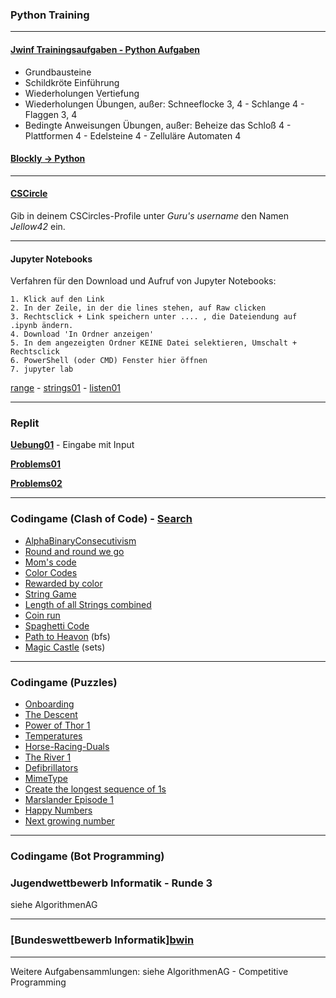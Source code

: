 ### Python Training

---

#### [Jwinf Trainingsaufgaben - Python Aufgaben](https://jwinf.de/contest/?filter=open)
  - Grundbausteine 
  - Schildkröte Einführung
  - Wiederholungen Vertiefung
  - Wiederholungen Übungen, außer: Schneeflocke 3, 4 - Schlange 4 - Flaggen 3, 4
  - Bedingte Anweisungen Übungen, außer: Beheize das Schloß 4 - Plattformen 4 - Edelsteine 4 - Zelluläre Automaten 4

####  [Blockly -> Python](./blockly.md)
---

#### [CSCircle](https://cscircles.cemc.uwaterloo.ca/2-de/) 
Gib in deinem CSCircles-Profile unter *Guru's username* den Namen *Jellow42* ein.

---

#### Jupyter Notebooks

Verfahren für den Download und Aufruf von Jupyter Notebooks:
```
1. Klick auf den Link
2. In der Zeile, in der die lines stehen, auf Raw clicken
3. Rechtsclick + Link speichern unter .... , die Dateiendung auf .ipynb ändern.
4. Download 'In Ordner anzeigen'
5. In dem angezeigten Ordner KEINE Datei selektieren, Umschalt + Rechtsclick
6. PowerShell (oder CMD) Fenster hier öffnen 
7. jupyter lab
```
  
[range](https://github.com/ktheu/Training/blob/master/range.ipynb) -
[strings01](https://github.com/ktheu/Training/blob/master/strings01.ipynb) -
[listen01](https://github.com/ktheu/Training/blob/master/listen01.ipynb)

---

### Replit

**[Uebung01](https://replit.com/teams/join/gfqmlkfosjwreymbzggsqasfironqrzk-Uebung01)** - Eingabe mit Input  

**[Problems01](https://replit.com/teams/join/rwakwbrblvkwmttibbgkyxvqxbxtxtga-Problems01)** 

**[Problems02](https://replit.com/teams/join/gyahpukiufxyrnfbmhswmzmvlniyfmwu-Problems02)**

---

### Codingame (Clash of Code) - [Search](https://codingame.tools/)

- [AlphaBinaryConsecutivism](https://www.codingame.com/ide/demo/9199892766710c114e06aebebe23a551b181a7)
- [Round and round we go](https://www.codingame.com/ide/demo/873603c1e90bf4ae0082e0301f7b7127c77732)
- [Mom's code](https://www.codingame.com/ide/demo/8962442d406fb7eb156976c3f6395c9cf39399)
- [Color Codes](https://www.codingame.com/ide/demo/840248a983d4c0e0597d9f62a5333421698c05)
- [Rewarded by color](https://www.codingame.com/ide/demo/89600103ff374def3f38c23a97eaf91f7a4182)
- [String Game](https://www.codingame.com/contribute/view/7263300a83cf4aad1573c6e6abb28a56e2d2)
- [Length of all Strings combined](https://www.codingame.com/contribute/view/198bb07d4181035e6d8a696cfae37ea97f7)
- [Coin run](https://www.codingame.com/contribute/view/536374d27b4ef2c99705c139e08394c5b09f)
- [Spaghetti Code](https://www.codingame.com/ide/demo/855519dd710cdb3d6dd382c4b5285a463dfef8)
- [Path to Heavon](https://www.codingame.com/contribute/view/53915bfab5116cdb2139c3c04858569efe67) (bfs)
- [Magic Castle](https://www.codingame.com/contribute/view/7759f18c977a21cc12e2b85a8bea60bf3642) (sets)

---

### Codingame (Puzzles)
- [Onboarding](https://www.codingame.com/training/easy/onboarding)
- [The Descent](https://www.codingame.com/training/easy/the-descent)
- [Power of Thor 1](https://www.codingame.com/training/easy/power-of-thor-episode-1)
- [Temperatures](https://www.codingame.com/training/easy/temperatures)
- [Horse-Racing-Duals](https://www.codingame.com/training/easy/horse-racing-duals)
- [The River 1](https://www.codingame.com/training/easy/the-river-i-)
- [Defibrillators](https://www.codingame.com/training/easy/defibrillators)
- [MimeType](https://www.codingame.com/training/easy/mime-type)
- [Create the longest sequence of 1s](https://www.codingame.com/training/easy/create-the-longest-sequence-of-1s)
- [Marslander Episode 1](https://www.codingame.com/training/easy/mars-lander-episode-1)
- [Happy Numbers](https://www.codingame.com/training/easy/happy-numbers)
- [Next growing number](https://www.codingame.com/training/easy/next-growing-number)

---

### Codingame (Bot Programming)


### Jugendwettbewerb Informatik - Runde 3

siehe AlgorithmenAG

---
### [Bundeswettbewerb Informatik][bwin](https://bwinf.de/)

---
Weitere Aufgabensammlungen: siehe AlgorithmenAG - Competitive Programming




